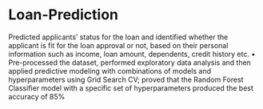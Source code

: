 # Loan-Prediction
Predicted applicants’ status for the loan and identified whether the applicant is fit for the loan approval or not, based on their personal information such as income, loan amount, dependents, credit history etc. • Pre-processed the dataset, performed exploratory data analysis and then applied predictive modeling with combinations of models and hyperparameters using Grid Search CV; proved that the Random Forest Classifier model with a specific set of hyperparameters produced the best accuracy of 85%
